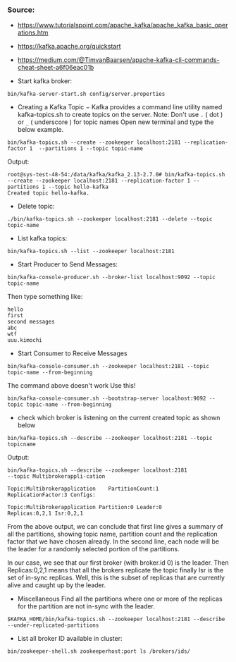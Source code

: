### Source: 
- https://www.tutorialspoint.com/apache_kafka/apache_kafka_basic_operations.htm
- https://kafka.apache.org/quickstart
- https://medium.com/@TimvanBaarsen/apache-kafka-cli-commands-cheat-sheet-a6f06eac01b

- Start kafka broker:
```
bin/kafka-server-start.sh config/server.properties
```

- Creating a Kafka Topic − Kafka provides a command line utility named kafka-topics.sh to create topics on the server. 
Note: Don't use `.` ( dot ) or `_` ( underscore ) for topic names
Open new terminal and type the below example.
```
bin/kafka-topics.sh --create --zookeeper localhost:2181 --replication-factor 1  --partitions 1 --topic topic-name
```
Output: 
```
root@sys-test-48-54:/data/kafka/kafka_2.13-2.7.0# bin/kafka-topics.sh --create --zookeeper localhost:2181 --replication-factor 1 --partitions 1 --topic hello-kafka
Created topic hello-kafka.
```

- Delete topic:
```
./bin/kafka-topics.sh --zookeeper localhost:2181 --delete --topic topic-name
```

- List kafka topics:
```
bin/kafka-topics.sh --list --zookeeper localhost:2181
```

- Start Producer to Send Messages:
```
bin/kafka-console-producer.sh --broker-list localhost:9092 --topic topic-name
```
Then type something like:
```
hello
first
second messages
abc
wtf
uuu.kimochi
```
- Start Consumer to Receive Messages
```
bin/kafka-console-consumer.sh --zookeeper localhost:2181 --topic topic-name --from-beginning
```
The command above doesn't work
Use this!
```
bin/kafka-console-consumer.sh --bootstrap-server localhost:9092 --topic topic-name --from-beginning
```

- check which broker is listening on the current created topic as shown below
```
bin/kafka-topics.sh --describe --zookeeper localhost:2181 --topic topicname
```
Output:
```
bin/kafka-topics.sh --describe --zookeeper localhost:2181 
--topic Multibrokerappli-cation

Topic:Multibrokerapplication    PartitionCount:1 
ReplicationFactor:3 Configs:
   
Topic:Multibrokerapplication Partition:0 Leader:0 
Replicas:0,2,1 Isr:0,2,1

```
From the above output, we can conclude that first line gives a summary of all the partitions, showing topic name, 
partition count and the replication factor that we have chosen already. In the second line, each node will be the leader for 
a randomly selected portion of the partitions.

In our case, we see that our first broker (with broker.id 0) is the leader. Then Replicas:0,2,1 means that all the brokers replicate the 
topic finally Isr is the set of in-sync replicas. Well, this is the subset of replicas that are currently alive and caught up by the leader.



- Miscellaneous
Find all the partitions where one or more of the replicas for the partition are not in-sync with the leader.
```
$KAFKA_HOME/bin/kafka-topics.sh --zookeeper localhost:2181 --describe --under-replicated-partitions
```

- List all broker ID available in cluster:
```
bin/zookeeper-shell.sh zookeeperhost:port ls /brokers/ids/
```

